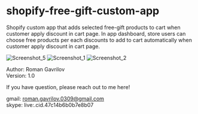# shopify-free-gift-custom-app
Shopify custom app that adds selected free-gift products to cart when customer apply discount in cart page.  In app dashboard, store users can choose free products per each discounts to add to cart automatically when customer apply discount in cart page.

![Screenshot_5](https://user-images.githubusercontent.com/72150923/171480305-6538d580-b63b-42ee-ad58-4a62e8591bd0.png)
![Screenshot_1](https://user-images.githubusercontent.com/72150923/171480320-001265d6-15ec-40fb-8431-43cd5c81801d.png)
![Screenshot_2](https://user-images.githubusercontent.com/72150923/171481076-f4757c80-2019-4fa8-bc87-010e429d5863.png)


Author: Roman Gavrilov <br>
Version: 1.0

If you have question, please reach out to me here! 

gmail: roman.gavrilov.0309@gmail.com <br>
skype: live:.cid.47c14b6b0b7e8b07
